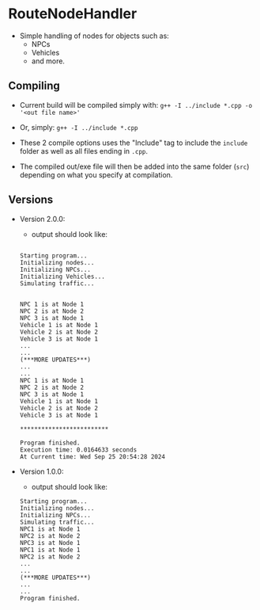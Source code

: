# RouteNodeHandler

- Simple handling of nodes for objects such as:
    - NPCs
    - Vehicles
    - and more.

## Compiling
- Current build will be compiled simply with:
    `g++ -I ../include *.cpp -o '<out file name>'`
- Or, simply:
    `g++ -I ../include *.cpp`

- These 2 compile options uses the "Include" tag to include the `include` folder as well as all files ending in `.cpp`.

- The compiled out/exe file will then be added into the same folder (`src`) depending on what you specify at compilation.

## Versions

- Version 2.0.0:
    - output should look like:

    ````
    
    Starting program...
    Initializing nodes...
    Initializing NPCs...
    Initializing Vehicles...
    Simulating traffic...


    NPC 1 is at Node 1
    NPC 2 is at Node 2
    NPC 3 is at Node 1
    Vehicle 1 is at Node 1
    Vehicle 2 is at Node 2
    Vehicle 3 is at Node 1
    ...
    ...
    (***MORE UPDATES***)
    ...
    ...
    NPC 1 is at Node 1
    NPC 2 is at Node 2
    NPC 3 is at Node 1
    Vehicle 1 is at Node 1
    Vehicle 2 is at Node 2
    Vehicle 3 is at Node 1

    *************************

    Program finished.
    Execution time: 0.0164633 seconds
    At Current time: Wed Sep 25 20:54:28 2024

    ````

- Version 1.0.0:
    - output should look like:

    ````
    Starting program...
    Initializing nodes...
    Initializing NPCs...
    Simulating traffic...
    NPC1 is at Node 1
    NPC2 is at Node 2
    NPC3 is at Node 1
    NPC1 is at Node 1
    NPC2 is at Node 2
    ...
    ...
    (***MORE UPDATES***)
    ...
    ...
    Program finished.
    ````
